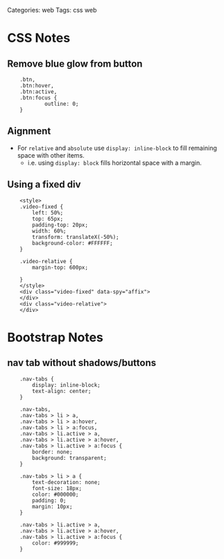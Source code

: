 Categories: web
Tags: css
	  web


# CSS Notes


## Remove blue glow from button

		.btn,
		.btn:hover,
		.btn:active,
		.btn:focus {
			    outline: 0;		
		}



## Aignment

- For `relative` and `absolute` use `display: inline-block` to fill remaining space with other items.
  - i.e. using `display: block` fills horizontal space with a margin.


## Using a fixed div

		<style>
		.video-fixed {
		    left: 50%;
		    top: 65px;
		    padding-top: 20px;
		    width: 60%;
		    transform: translateX(-50%);
		    background-color: #FFFFFF;
		}
		
		.video-relative {
		    margin-top: 600px;
		
		}
		</style>
		<div class="video-fixed" data-spy="affix">
		</div>
		<div class="video-relative">
		</div>
 
 # Bootstrap Notes


 ## nav tab without shadows/buttons


		.nav-tabs {
		    display: inline-block;
		    text-align: center;
		}
		
		.nav-tabs,
		.nav-tabs > li > a,
		.nav-tabs > li > a:hover,
		.nav-tabs > li > a:focus,
		.nav-tabs > li.active > a,
		.nav-tabs > li.active > a:hover,
		.nav-tabs > li.active > a:focus {
		    border: none;
		    background: transparent;
		}
		
		.nav-tabs > li > a {
		    text-decoration: none;
		    font-size: 18px;
		    color: #000000;
		    padding: 0;
		    margin: 10px;
		}
		
		.nav-tabs > li.active > a,
		.nav-tabs > li.active > a:hover,
		.nav-tabs > li.active > a:focus {
		    color: #999999;
		}
